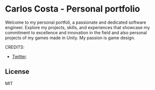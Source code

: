 # Carlos Costa - Personal portfolio

Welcome to my personal portfoli, a passionate and dedicated software engineer. Explore my projects, skills, and experiences that showcase my commitment to excellence and innovation in the field and also personal projects of my games made in Unity. My passion is game design.

CREDITS:
- [Twitter](https://www.twitter.com/codewithsadee).

## License

MIT
